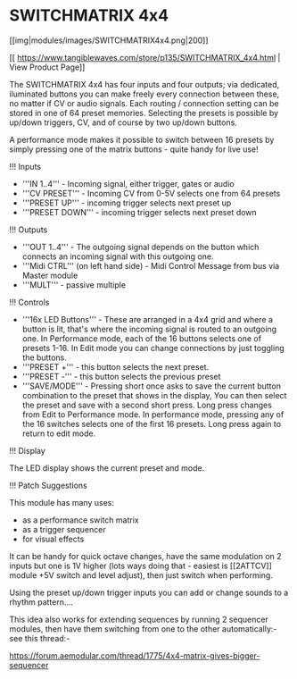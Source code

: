 # SWITCHMATRIX 4x4
[[img|modules/images/SWITCHMATRIX4x4.png|200]]

[[ https://www.tangiblewaves.com/store/p135/SWITCHMATRIX_4x4.html | View Product Page]]

The SWITCHMATRIX 4x4 has four inputs and four outputs; via dedicated, iluminated buttons you can make freely every connection between these, no matter if CV or audio signals. Each routing / connection setting can be stored in one of 64 preset memories. Selecting the presets is possible by up/down triggers, CV, and of course by two up/down buttons.

A performance mode makes it possible to switch between 16 presets by simply pressing one of the matrix buttons - quite handy for live use!


!!! Inputs

* '''IN 1..4''' - Incoming signal, either trigger, gates or audio
* '''CV PRESET'''  - Incoming CV from 0-5V selects one from 64 presets
* '''PRESET UP''' - incoming trigger selects next preset up
* '''PRESET DOWN''' - incoming trigger selects next preset down

!!! Outputs

* '''OUT 1..4''' -  The outgoing signal depends on the button which connects an incoming signal with this outgoing one.
* '''Midi CTRL''' (on left hand side) - Midi Control Message from bus via Master module
* '''MULT''' - passive multiple

!!! Controls

* '''16x LED Buttons''' - These are arranged in a 4x4 grid and where a button is lit, that's where the incoming signal is routed to an outgoing one. In Performance mode, each of the 16 buttons selects one of presets 1-16. In Edit mode you can change connections by just toggling the buttons.
* '''PRESET +''' - this button selects the next preset.
* '''PRESET -''' - this button selects the previous preset
* '''SAVE/MODE''' - Pressing short once asks to save the current button combination to the preset that shows in the display, You can then select the preset and save with a second short press. Long press changes from Edit to Performance mode. In performance mode, pressing any of the 16 switches selects one of the first 16 presets. Long press again to return to edit mode.

!!! Display

The LED display shows the current preset and mode. 

!!! Patch Suggestions

This module has many uses:
* as a performance switch matrix
* as a trigger sequencer
* for visual effects

It can be handy for quick octave changes, have the same  modulation on 2 inputs but one is 1V higher (lots ways doing that - easiest is [[2ATTCV]] module +5V switch and level adjust), then just switch when performing.

Using the preset up/down trigger inputs you can add or change sounds to a rhythm pattern....

This idea also works for extending sequences by running 2 sequencer modules, then have them switching from one to the other automatically:- see this thread:-

https://forum.aemodular.com/thread/1775/4x4-matrix-gives-bigger-sequencer

